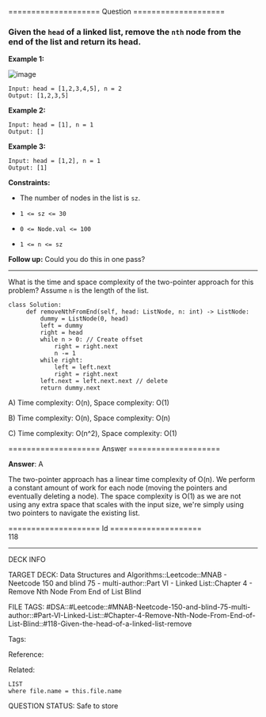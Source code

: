 ==================== Question ====================  

### Given the `head` of a linked list, remove the `nth` node from the end of the list and return its head.

**Example 1:**

![image](https://imagedelivery.net/CLfkmk9Wzy8_9HRyug4EVA/23a28313-7f20-49b4-9781-fcf45a598100/public)

<!-- codeblock-start -->
<pre><code>Input: head = [1,2,3,4,5], n = 2
Output: [1,2,3,5]
</code></pre>
<!-- codeblock-end -->

**Example 2:**

<!-- codeblock-start -->
<pre><code>Input: head = [1], n = 1
Output: []
</code></pre>
<!-- codeblock-end -->

**Example 3:**

<!-- codeblock-start -->
<pre><code>Input: head = [1,2], n = 1
Output: [1]
</code></pre>
<!-- codeblock-end -->

**Constraints:**

- The number of nodes in the list is `sz`.

- `1 <= sz <= 30`

- `0 <= Node.val <= 100`

- `1 <= n <= sz`

**Follow up:** Could you do this in one pass?

---

What is the time and space complexity of the two-pointer approach for this problem? Assume `n` is the length of the list.

<!-- codeblock-start -->
<pre><code class="hljs language-python"><span class="hljs-keyword">class</span> <span class="hljs-title class_">Solution</span>:
     <span class="hljs-keyword">def</span> <span class="hljs-title function_">removeNthFromEnd</span>(<span class="hljs-params">self, head: ListNode, n: <span class="hljs-built_in">int</span></span>) -> ListNode:
         dummy = ListNode(<span class="hljs-number">0</span>, head)
         left = dummy
         right = head
         <span class="hljs-keyword">while</span> n > <span class="hljs-number">0</span>: // Create offset
             right = right.<span class="hljs-built_in">next</span>
             n -= <span class="hljs-number">1</span>
         <span class="hljs-keyword">while</span> right:
             left = left.<span class="hljs-built_in">next</span>
             right = right.<span class="hljs-built_in">next</span>
         left.<span class="hljs-built_in">next</span> = left.<span class="hljs-built_in">next</span>.<span class="hljs-built_in">next</span> // delete
         <span class="hljs-keyword">return</span> dummy.<span class="hljs-built_in">next</span>
</code></pre>
<!-- codeblock-end -->

A) Time complexity: O(n), Space complexity: O(1)

B) Time complexity: O(n), Space complexity: O(n)

C) Time complexity: O(n^2), Space complexity: O(1)  

==================== Answer ====================  

**Answer**: A

The two-pointer approach has a linear time complexity of O(n). We perform a constant amount of work for each node (moving the pointers and eventually deleting a node). The space complexity is O(1) as we are not using any extra space that scales with the input size, we're simply using two pointers to navigate the existing list.

==================== Id ====================  
118

---

DECK INFO

TARGET DECK: Data Structures and Algorithms::Leetcode::MNAB - Neetcode 150 and blind 75 - multi-author::Part VI - Linked List::Chapter 4 - Remove Nth Node From End of List Blind

FILE TAGS: #DSA::#Leetcode::#MNAB-Neetcode-150-and-blind-75-multi-author::#Part-VI-Linked-List::#Chapter-4-Remove-Nth-Node-From-End-of-List-Blind::#118-Given-the-head-of-a-linked-list-remove

Tags:

Reference:

Related:

```dataview
LIST
where file.name = this.file.name
```
QUESTION STATUS: Safe to store
